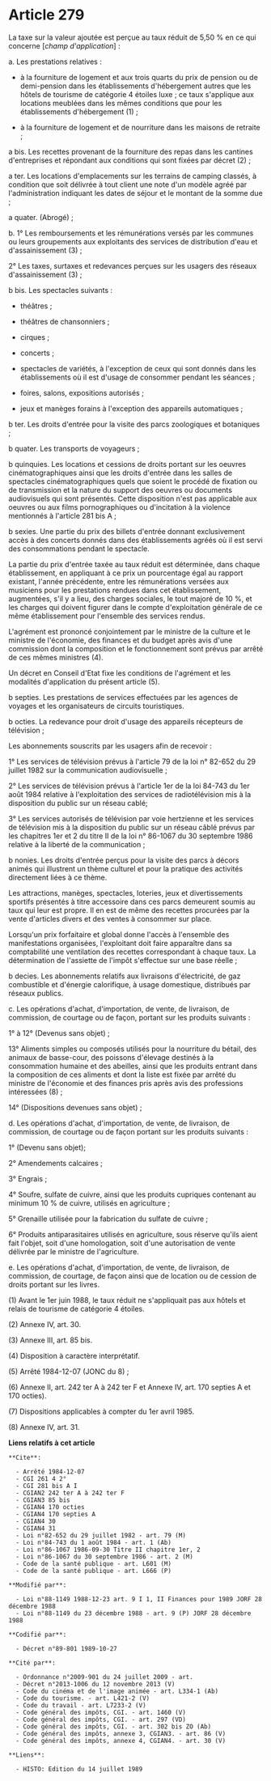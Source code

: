 # Article 279

La taxe sur la valeur ajoutée est perçue au taux réduit de 5,50 % en ce qui concerne [*champ d'application*] :

a. Les prestations relatives :

- à la fourniture de logement et aux trois quarts du prix de pension ou de demi-pension dans les établissements d'hébergement
autres que les hôtels de tourisme de catégorie 4 étoiles luxe ; ce taux s'applique aux locations meublées dans les mêmes
conditions que pour les établissements d'hébergement (1) ;

- à la fourniture de logement et de nourriture dans les maisons de retraite ;

a bis. Les recettes provenant de la fourniture des repas dans les cantines d'entreprises et répondant aux conditions qui sont
fixées par décret (2) ;

a ter. Les locations d'emplacements sur les terrains de camping classés, à condition que soit délivrée à tout client une note
d'un modèle agréé par l'administration indiquant les dates de séjour et le montant de la somme due ;

a quater. (Abrogé) ;

b. 1° Les remboursements et les rémunérations versés par les communes ou leurs groupements aux exploitants des services de
distribution d'eau et d'assainissement (3) ;

2° Les taxes, surtaxes et redevances perçues sur les usagers des réseaux d'assainissement (3) ;

b bis. Les spectacles suivants :

- théâtres ;

- théâtres de chansonniers ;

- cirques ;

- concerts ;

- spectacles de variétés, à l'exception de ceux qui sont donnés dans les établissements où il est d'usage de consommer
pendant les séances ;

- foires, salons, expositions autorisés ;

- jeux et manèges forains à l'exception des appareils automatiques ;

b ter. Les droits d'entrée pour la visite des parcs zoologiques et botaniques ;

b quater. Les transports de voyageurs ;

b quinquies. Les locations et cessions de droits portant sur les oeuvres cinématographiques ainsi que les droits d'entrée
dans les salles de spectacles cinématographiques quels que soient le procédé de fixation ou de transmission et la nature du
support des oeuvres ou documents audiovisuels qui sont présentés. Cette disposition n'est pas applicable aux oeuvres ou aux
films pornographiques ou d'incitation à la violence mentionnés à l'article 281 bis A ;

b sexies. Une partie du prix des billets d'entrée donnant exclusivement accès à des concerts donnés dans des établissements
agréés où il est servi des consommations pendant le spectacle.

La partie du prix d'entrée taxée au taux réduit est déterminée, dans chaque établissement, en appliquant à ce prix un
pourcentage égal au rapport existant, l'année précédente, entre les rémunérations versées aux musiciens pour les prestations
rendues dans cet établissement, augmentées, s'il y a lieu, des charges sociales, le tout majoré de 10 %, et les charges qui
doivent figurer dans le compte d'exploitation générale de ce même établissement pour l'ensemble des services rendus.

L'agrément est prononcé conjointement par le ministre de la culture et le ministre de l'économie, des finances et du budget
après avis d'une commission dont la composition et le fonctionnement sont prévus par arrêté de ces mêmes ministres (4).

Un décret en Conseil d'Etat fixe les conditions de l'agrément et les modalités d'application du présent article (5).

b septies. Les prestations de services effectuées par les agences de voyages et les organisateurs de circuits touristiques.

b octies. La redevance pour droit d'usage des appareils récepteurs de télévision ;

Les abonnements souscrits par les usagers afin de recevoir :

1° Les services de télévision prévus à l'article 79 de la loi n° 82-652 du 29 juillet 1982 sur la communication
audiovisuelle ;

2° Les services de télévision prévus à l'article 1er de la loi 84-743 du 1er août 1984 relative à l'exploitation des services
de radiotélévision mis à la disposition du public sur un réseau cablé;

3° Les services autorisés de télévision par voie hertzienne et les services de télévision mis à la disposition du public sur
un réseau câblé prévus par les chapitres 1er et 2 du titre II de la loi n° 86-1067 du 30 septembre 1986 relative à la liberté
de la communication ;

b nonies. Les droits d'entrée perçus pour la visite des parcs à décors animés qui illustrent un thème culturel et pour la
pratique des activités directement liées à ce thème.

Les attractions, manèges, spectacles, loteries, jeux et divertissements sportifs présentés à titre accessoire dans ces parcs
demeurent soumis au taux qui leur est propre. Il en est de même des recettes procurées par la vente d'articles divers et des
ventes à consommer sur place.

Lorsqu'un prix forfaitaire et global donne l'accès à l'ensemble des manifestations organisées, l'exploitant doit faire
apparaître dans sa comptabilité une ventilation des recettes correspondant à chaque taux. La détermination de l'assiette de
l'impôt s'effectue sur une base réelle ;

b decies. Les abonnements relatifs aux livraisons d'électricité, de gaz combustible et d'énergie calorifique, à usage
domestique, distribués par réseaux publics.

c. Les opérations d'achat, d'importation, de vente, de livraison, de commission, de courtage ou de façon, portant sur les
produits suivants :

1° à 12° (Devenus sans objet) ;

13° Aliments simples ou composés utilisés pour la nourriture du bétail, des animaux de basse-cour, des poissons d'élevage
destinés à la consommation humaine et des abeilles, ainsi que les produits entrant dans la composition de ces aliments et
dont la liste est fixée par arrêté du ministre de l'économie et des finances pris après avis des professions intéressées
(8) ;

14° (Dispositions devenues sans objet) ;

d. Les opérations d'achat, d'importation, de vente, de livraison, de commission, de courtage ou de façon portant sur les
produits suivants :

1° (Devenu sans objet);

2° Amendements calcaires ;

3° Engrais ;

4° Soufre, sulfate de cuivre, ainsi que les produits cupriques contenant au minimum 10 % de cuivre, utilisés en agriculture ;

5° Grenaille utilisée pour la fabrication du sulfate de cuivre ;

6° Produits antiparasitaires utilisés en agriculture, sous réserve qu'ils aient fait l'objet, soit d'une homologation, soit
d'une autorisation de vente délivrée par le ministre de l'agriculture.

e. Les opérations d'achat, d'importation, de vente, de livraison, de commission, de courtage, de façon ainsi que de location
ou de cession de droits portant sur les livres.

(1) Avant le 1er juin 1988, le taux réduit ne s'appliquait pas aux hôtels et relais de tourisme de catégorie 4 étoiles.

(2) Annexe IV, art. 30.

(3) Annexe III, art. 85 bis.

(4) Disposition à caractère interprétatif.

(5) Arrêté 1984-12-07 (JONC du 8) ;

(6) Annexe II, art. 242 ter A à 242 ter F et Annexe IV, art.     170 septies A et 170 octies).

(7) Dispositions applicables à compter du 1er avril 1985.

(8) Annexe IV, art. 31.

**Liens relatifs à cet article**

	**Cite**:

	  - Arrêté 1984-12-07
	  - CGI 261 4 2°
	  - CGI 281 bis A I
	  - CGIAN2 242 ter A à 242 ter F
	  - CGIAN3 85 bis
	  - CGIAN4 170 octies
	  - CGIAN4 170 septies A
	  - CGIAN4 30
	  - CGIAN4 31
	  - Loi n°82-652 du 29 juillet 1982 - art. 79 (M)
	  - Loi n°84-743 du 1 août 1984 - art. 1 (Ab)
	  - Loi n°86-1067 1986-09-30 Titre II chapitre 1er, 2
	  - Loi n°86-1067 du 30 septembre 1986 - art. 2 (M)
	  - Code de la santé publique - art. L601 (M)
	  - Code de la santé publique - art. L666 (P)

	**Modifié par**:

	  - Loi n°88-1149 1988-12-23 art. 9 I 1, II Finances pour 1989 JORF 28 décembre 1988
	  - Loi n°88-1149 du 23 décembre 1988 - art. 9 (P) JORF 28 décembre 1988

	**Codifié par**:

	  - Décret n°89-801 1989-10-27

	**Cité par**:

	  - Ordonnance n°2009-901 du 24 juillet 2009 - art.
	  - Décret n°2013-1006 du 12 novembre 2013 (V)
	  - Code du cinéma et de l'image animée - art. L334-1 (Ab)
	  - Code du tourisme. - art. L421-2 (V)
	  - Code du travail - art. L7233-2 (V)
	  - Code général des impôts, CGI. - art. 1460 (V)
	  - Code général des impôts, CGI. - art. 297 (VD)
	  - Code général des impôts, CGI. - art. 302 bis ZO (Ab)
	  - Code général des impôts, annexe 3, CGIAN3. - art. 86 (V)
	  - Code général des impôts, annexe 4, CGIAN4. - art. 30 (V)

	**Liens**:

	  - HISTO: Edition du 14 juillet 1989
